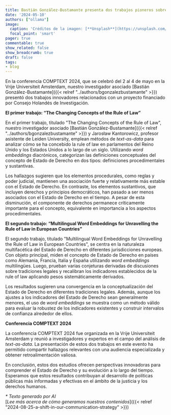 ```yaml
---
title: Bastián González-Bustamante presenta dos trabajos pioneros sobre el Estado de Derecho en la conferencia COMPTEXT 2024
date: '2024-05-10'
authors: ["ollama"]
image:
  caption: 'Créditos de la imagen: [**Unsplash**](https://unsplash.com/photos/structures-near-body-of-water-t2hgHV1R7_g)'
  focal_point: 'smart'
pager: true
commentable: true
show_related: false
show_breadcrumb: true
draft: false
tags:
- blog
---
```


En la conferencia COMPTEXT 2024, que se celebró del 2 al 4 de mayo en la Vrije Universiteit Amsterdam, nuestro investigador asociado [Bastián González-Bustamante]({{< relref "../authors/bgonzalezbustamante" >}}) presentó dos trabajos innovadores relacionados con un proyecto financiado por Consejo Holandés de Investigación. 

<!--more-->

**El primer trabajo: “The Changing Concepts of the Rule of Law”**

En el primer trabajo, titulado "The Changing Concepts of the Rule of Law", nuestro investigador asociado [Bastián González-Bustamante]({{< relref "../authors/bgonzalezbustamante" >}}) y Jarosław Kantorowicz, profesor asistente de Leiden University, emplean métodos de *text-as-data* para analizar cómo se ha concebido la rule of law en parlamentos del Reino Unido y los Estados Unidos a lo largo de un siglo. Utilizando *word embeddings* diacrónicos, categorizan las definiciones conceptuales del concepto de Estado de Derecho en dos tipos: definiciones procedimentales y sustantivas.

Los hallazgos sugieren que los elementos procedurales, como reglas y poder judicial, mantienen una asociación fuerte y relativamente más estable con el Estado de Derecho. En contraste, los elementos sustantivos, que incluyen derechos y principios democráticos, han pasado a ser menos asociados con el Estado de Derecho en el tiempo. A pesar de esta disminución, el componente de derechos permanece críticamente importante para el concepto, equivalente en importancia a los aspectos procedimentales.

**El segundo trabajo: “Multilingual Word Embeddings for Unravelling the Rule of Law in European Countries”**

El segundo trabajo, titulado "Multilingual Word Embeddings for Unravelling the Rule of Law in European Countries", se centra en la naturaleza multifacética del Estado de Derecho en diferentes jurisdicciones europeas. Con objeto principal, miden el concepto de Estado de Derecho en países como Alemania, Francia, Italia y España utilizando *word embeddings* multilingües. Luego, prueban varias conjeturas derivadas de discusiones sobre tradiciones legales y recalibran los indicadores establecidos de la rule of law aplicando pesos sistemáticamente derivados.

Los resultados sugieren una convergencia en la conceptualización del Estado de Derecho en diferentes tradiciones legales. Además, aunque los ajustes a los indicadores del Estado de Derecho sean generalmente menores, el uso de *word embeddings* se muestra como un método válido para evaluar la robustez de los indicadores existentes y construir intervalos de confianza alrededor de ellos.

**Conferencia COMPTEXT 2024**

La conferencia COMPTEXT 2024 fue organizada en la Vrije Universiteit Amsterdam y reunió a investigadores y expertos en el campo del análisis de *text-as-data*. La presentación de estos dos trabajos en este evento ha permitido compartir hallazgos relevantes con una audiencia especializada y obtener retroalimentación valiosa.

En conclusión, estos dos estudios ofrecen perspectivas innovadoras para comprender el Estado de Derecho y su evolución a lo largo del tiempo. Esperamos que estos resultados contribuyan al desarrollo de políticas públicas más informadas y efectivas en el ámbito de la justicia y los derechos humanos.

_* Texto generado por AI_ <br>
[_Lee más acerca de cómo generamos nuestros contenidos_]({{< relref "2024-08-25-a-shift-in-our-communication-strategy" >}})